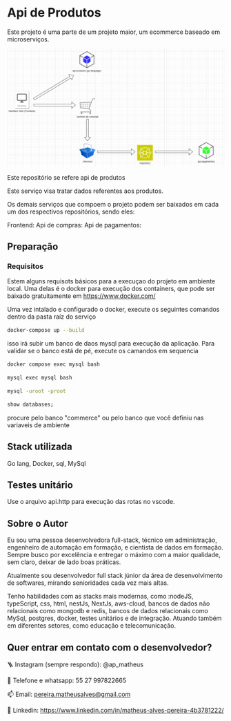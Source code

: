 # Api de Produtos

Este projeto é uma parte de um projeto maior, um ecommerce baseado em microserviços.

![Arquitetura](https://github.com/matheusgit1/products-go-api/blob/main/assets/Captura%20de%20tela%202024-01-31%20163051.png)

Este repositório se refere api de produtos

Este serviço visa tratar dados referentes aos produtos.

Os demais serviços que compoem o projeto podem ser baixados em cada um dos respectivos repositórios, sendo eles:

Frontend:
Api de compras:
Api de pagamentos:

## Preparação

### Requisitos

Estem alguns requisots básicos para a execuçao do projeto em ambiente local. Uma delas é o docker para execução dos containers,
que pode ser baixado gratuitamente em https://www.docker.com/

Uma vez intalado e configurado o docker, execute os seguintes comandos dentro da pasta raíz do serviço

```bash
docker-compose up --build
```

isso irá subir um banco de daos mysql para execução da aplicação.
Para validar se o banco está de pé, execute os camandos em sequencia

```bash
docker compose exec mysql bash
```

```bash
mysql exec mysql bash
```

```bash
mysql -uroot -proot
```

```bash
show databases;
```

procure pelo banco "commerce" ou pelo banco que você definiu nas variaveis de ambiente

## Stack utilizada

Go lang, Docker, sql, MySql

## Testes unitário

Use o arquivo api.http para execução das rotas no vscode.

## Sobre o Autor

Eu sou uma pessoa desenvolvedora full-stack, técnico em administração, engenheiro de automação em formação, e cientista de dados em formação. Sempre busco por excelência e entregar o máximo com a maior qualidade, sem claro, deixar de lado boas práticas.

Atualmente sou desenvolvedor full stack júnior da área de desenvolvimento de softwares, mirando senioridades cada vez mais altas.

Tenho habilidades com as stacks mais modernas, como :nodeJS, typeScript, css, html, nestJs, NextJs, aws-cloud, bancos de dados não relacionais como mongodb e redis, bancos de dados relacionais como MySql, postgres, docker, testes unitários e de integração. Atuando também em diferentes setores, como educação e telecomunicação.

## Quer entrar em contato com o desenvolvedor?

🪜 Instagram (sempre respondo): @ap_matheus

📱 Telefone e whatsapp: 55 27 997822665

📫 Email: pereira.matheusalves@gmail.com

🔗 Linkedin: https://www.linkedin.com/in/matheus-alves-pereira-4b3781222/
